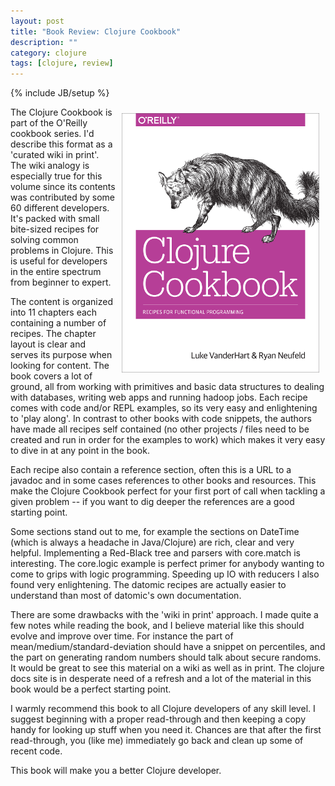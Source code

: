 ```yaml
---
layout: post
title: "Book Review: Clojure Cookbook"
description: ""
category: clojure
tags: [clojure, review]
---
```

{% include JB/setup %}

<div style="float:right"><img style="padding: 10px" src="/assets/images/cookbook/cover.png"/></div>

The Clojure Cookbook is part of the O'Reilly cookbook series. I'd describe this format as a 'curated wiki in print'. The wiki analogy is especially true for this volume since its contents was contributed by some 60 different developers. It's packed with small bite-sized recipes for solving common problems in Clojure. This is useful for developers in the entire spectrum from beginner to expert.

The content is organized into 11 chapters each containing a number of recipes. The chapter layout is clear and serves its purpose when looking for content. The book covers a lot of ground, all from working with primitives and basic data structures to dealing with databases, writing web apps and running hadoop jobs. Each recipe comes with code and/or REPL examples, so its very easy and enlightening to 'play along'. In contrast to other books with code snippets, the authors have made all recipes self contained (no other projects / files need to be created and run in order for the examples to work) which makes it very easy to dive in at any point in the book.

Each recipe also contain a reference section, often this is a URL to a javadoc and in some cases references to other books and resources. This make the Clojure Cookbook perfect for your first port of call when tackling a given problem -- if you want to dig deeper the references are a good starting point.

Some sections stand out to me, for example the sections on DateTime (which is always a headache in Java/Clojure) are rich, clear and very helpful. Implementing a Red-Black tree and parsers with core.match is interesting. The core.logic example is perfect primer for anybody wanting to come to grips with logic programming. Speeding up IO with reducers I also found very enlightening. The datomic recipes are actually easier to understand than most of datomic's own documentation.

There are some drawbacks with the 'wiki in print' approach. I made quite a few notes while reading the book, and I believe material like this should evolve and improve over time. For instance the part of mean/medium/standard-deviation should have a snippet on percentiles, and the part on generating random numbers should talk about secure randoms. It would be great to see this material on a wiki as well as in print. The clojure docs site is in desperate need of a refresh and a lot of the material in this book would be a perfect starting point.

I warmly recommend this book to all Clojure developers of any skill level. I suggest beginning with a proper read-through and then keeping a copy handy for looking up stuff when you need it. Chances are that after the first read-through, you (like me) immediately go back and clean up some of recent code.

This book will make you a better Clojure developer.
